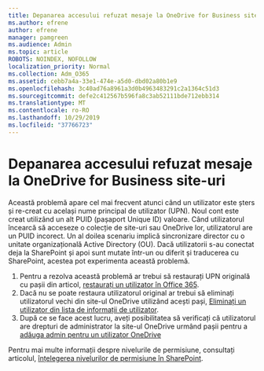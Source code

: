 ```yaml
---
title: Depanarea accesului refuzat mesaje la OneDrive for Business site-uri
ms.author: efrene
author: efrene
manager: pamgreen
ms.audience: Admin
ms.topic: article
ROBOTS: NOINDEX, NOFOLLOW
localization_priority: Normal
ms.collection: Adm_O365
ms.assetid: cebb7a4a-33e1-474e-a5d0-dbd02a80b1e9
ms.openlocfilehash: 3c40ad76a8961a3d0b4963483291c2a1364c51d3
ms.sourcegitcommit: defe2c412567b596fa8c3ab52111bde712ebb314
ms.translationtype: MT
ms.contentlocale: ro-RO
ms.lasthandoff: 10/29/2019
ms.locfileid: "37766723"
---
```

# <a name="troubleshooting-access-denied-messages-to-onedrive-for-business-sites"></a>Depanarea accesului refuzat mesaje la OneDrive for Business site-uri

Această problemă apare cel mai frecvent atunci când un utilizator este șters și re-creat cu același nume principal de utilizator (UPN). Noul cont este creat utilizând un alt PUID (pașaport Unique ID) valoare. Când utilizatorul încearcă să acceseze o colecție de site-uri sau OneDrive lor, utilizatorul are un PUID incorect. Un al doilea scenariu implică sincronizare director cu o unitate organizațională Active Directory (OU). Dacă utilizatorii s-au conectat deja la SharePoint și apoi sunt mutate într-un ou diferit și traducerea cu SharePoint, acestea pot experimenta această problemă.

1. Pentru a rezolva această problemă ar trebui să restaurați UPN originală cu pașii din articol, [restaurați un utilizator în Office 365](https://docs.microsoft.com/office365/admin/add-users/restore-user?view=o365-worldwide).
2. Dacă nu se poate restaura utilizatorul original ar trebui să eliminați utilizatorul vechi din site-ul OneDrive utilizând acești pași, [Eliminați un utilizator din lista de informații de utilizator](). 
3. După ce se face acest lucru, aveți posibilitatea să verificați că utilizatorul are drepturi de administrator la site-ul OneDrive urmând pașii pentru a [adăuga admin pentru un utilizator OneDrive](https://docs.microsoft.com/sharepoint/manage-user-profiles?redirectSourcePath=%252fen-us%252farticle%252fmanage-user-profiles-in-the-sharepoint-admin-center-494bec9c-6654-41f0-920f-f7f937ea9723#add-and-remove-admins-for-a-users-onedrive)

Pentru mai multe informații despre nivelurile de permisiune, consultați articolul, [înțelegerea nivelurilor de permisiune în SharePoint](https://docs.microsoft.com/sharepoint/understanding-permission-levels).
